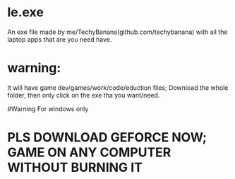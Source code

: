 # le.exe
An exe file made by me/TechyBanana(github.com/techybanana) with all the laptop apps that are you need have.

# warning:
It will have game dev/games/work/code/eduction files; Download the whole folder, then only click on the exe tha you want/need.

#Warning
For windows only

# PLS DOWNLOAD GEFORCE NOW; GAME ON ANY COMPUTER WITHOUT BURNING IT
